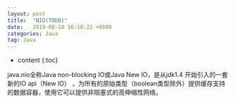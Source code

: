 ```yaml
---
layout: post
title:  "NIO(TODO)"
date:   2019-08-18 16:18:22 +0800
categories: Java
tag: Java
---
```


* content
{:toc}

java.nio全称Java non-blocking IO或Java New IO，是从jdk1.4 开始引入的一套新的IO api（New IO） ，为所有的原始类型（boolean类型除外）提供缓存支持的数据容器，使用它可以提供非阻塞式的高伸缩性网络。
